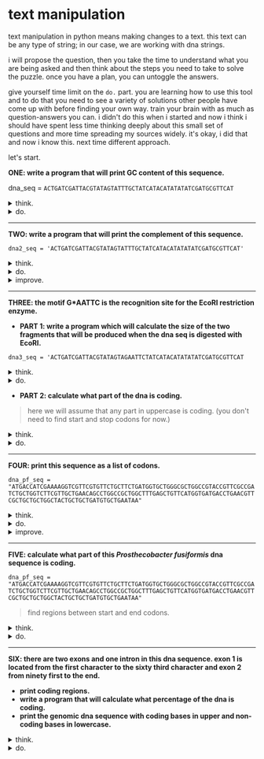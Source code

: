 # text manipulation

text manipulation in python means making changes to a text. this text can be any type of string; in our case, we are working with dna strings.

i will propose the question, then you take the time to understand what you are being asked and then think about the steps you need to take to solve the puzzle. once you have a plan, you can untoggle the answers. 

give yourself time limit on the `do.` part. you are learning how to use this tool and to do that you need to see a variety of solutions other people have come up with before finding your own way. train your brain with as much as question-answers you can. i didn't do this when i started and now i think i should have spent less time thinking deeply about this small set of questions and more time spreading my sources widely. it's okay, i did that and now i know this. next time different approach.

let's start.

**ONE: write a program that will print GC content of this sequence.**

dna_seq = `ACTGATCGATTACGTATAGTATTTGCTATCATACATATATATCGATGCGTTCAT`

<details>
  <summary>think.</summary>
  <ul>
    <li>count how many times G appears.</li>
    <li>count how many times C appears.</li>
    <li>sum them up.</li>
    <li>divide to the whole length.</li>
  </ul>
</details>

<details>
  <summary>do.</summary>

  <pre><code class="language-python">
dna_seq = 'ACTGATCGATTACGTATAGTATTTGCTATCATACATATATATCGATGCGTTCAT'
G_content = dna_seq.count('G')
C_content = dna_seq.count('C')
    
content_GC = G_content + C_content

ratio = content_GC / len(dna_seq)
print(ratio * 100)
  </code></pre>

</details>

---

**TWO: write a program that will print the complement of this sequence.**

`dna2_seq = 'ACTGATCGATTACGTATAGTATTTGCTATCATACATATATATCGATGCGTTCAT'`

<details>
  <summary>think.</summary>
  <ul>
    <li>go through the string and change a to t and save the new string in a variable. > this won't work because it will be rewritten every time.</li>
    <li>it should do it in one go. start from the beginning, change a to t and t to a, g to c and c to g.</li>
    <li>or you can avoid re-write by storing altered character in a new string and adding up to it.</li>
  </ul>
</details>

<details>
  <summary>do.</summary>

  <pre><code class="language-python">
replace_A = dna2_seq.replace('A', 't')
replace_T = replace_A.replace('T', 'a')
replace_G = replace_T.replace('G', 'c')
replace_C = replace_G.replace('C', 'g')

print(replace_C.upper())
  </code></pre>

</details>

<details>
  <summary>improve.</summary>
  <pre><code class="language-python">
dna2_seq = 'ACTGATCGATTACGTATAGTATTTGCTATCATACATATATATCGATGCGTTCAT'
equivalence_dict = {
    'A':'T',
    'T':'A',
    'C':'G',
    'G':'C',
}
    
complementary_dna = []

for base in dna2_seq:
    replace = equivalence_dict[base]
    # now prevent re-write by writing every replaced character to a new string.
    complementary_dna.append(replace)
    
string = ''
print(string.join(complementary_dna))
  </code></pre>
</details>

---

**THREE: the motif G*AATTC is the recognition site for the EcoRI restriction enzyme.**

- **PART 1: write a program which will calculate the size of the two fragments that will be produced when the dna seq is digested with EcoRI.**
  
`dna3_seq = 'ACTGATCGATTACGTATAGTAGAATTCTATCATACATATATATCGATGCGTTCAT`

<details>
  <summary>think.</summary>
  <ul>
    <li>find motif position(index).</li>
    <li>simulate the cut.</li>
    <li>calculate len of right and left</li>
  </ul>
</details>

<details>
  <summary>do.</summary>
  <pre><code class="language-python">
dna3_seq = 'ACTGATCGATTACGTATAGTAGAATTCTATCATACATATATATCGATGCGTTCAT'
    
cut_index = dna3_seq.find('GAATTC')

# find will find the exact substring & will return the index of the first occurrence.
# this is also the cut index.
print(cut_index)

fragment_1 = dna3_seq[:22]
fragment_2 = dna3_seq[22:]

print(fragment_1)
print(len(fragment_1))
print(fragment_2)
print(len(fragment_2))
  </code></pre>
</details>

- **PART 2: calculate what part of the dna is coding.**
> here we will assume that any part in uppercase is coding. (you don't need to find start and stop codons for now.)

<details>
  <summary>think.</summary>
  <ul>
    <li>we have two fragments after the cut. all uppercase.</li>
  </ul>
</details>

<details>
  <summary>do.</summary>
  <pre><code class="language-python">
dna3_seq = 'ACTGATCGATTACGTATAGTAGAATTCTATCATACATATATATCGATGCGTTCAT'
    
cut = dna3_seq.find('GAATTC')

frag_1 = dna3_seq[:cut+1]
frag_2 = dna3_seq[cut+1:]

print(len(frag_1))
print(len(frag_2))
  </code></pre>
</details>

---

**FOUR: print this sequence as a list of codons.**

`dna_pf_seq = "ATGACCATCGAAAAGGTCGTTCGTGTTCTGCTTCTGATGGTGCTGGGCGCTGGCCGTACCGTTCGCCGATCTGCTGGTCTTCGTTGCTGAACAGCCTGGCCGCTGGCTTTGAGCTGTTCATGGTGATGACCTGAACGTTCGCTGCTGCTGGCTACTGCTGCTGATGTGCTGAATAA"`

<details>
  <summary>think.</summary>
  <ul>
    <li>go through the sequence and read it by three characters.</li>
  </ul>
</details>

<details>
  <summary>do.</summary>
  <pre><code class="language-python">
for index in range(0, len(dna_pf_seq), 3):
    codon = dna_pf_seq[index:index+3]
    print(codon)
  </code></pre>
</details>

<details>
  <summary>improve.</summary>
  <pre><code class="language-python">
for index in range(0, len(dna_pf_seq), 3):
    codon = dna_pf_seq[index:index+3]
    if len(codon) == 3:
        print(codon)
  </code></pre>
</details>

---

**FIVE: calculate what part of this _Prosthecobacter fusiformis_ dna sequence is coding.**

`dna_pf_seq = "ATGACCATCGAAAAGGTCGTTCGTGTTCTGCTTCTGATGGTGCTGGGCGCTGGCCGTACCGTTCGCCGATCTGCTGGTCTTCGTTGCTGAACAGCCTGGCCGCTGGCTTTGAGCTGTTCATGGTGATGACCTGAACGTTCGCTGCTGCTGGCTACTGCTGCTGATGTGCTGAATAA"`

> find regions between start and end codons.

<details>
  <summary>think.</summary>
  <ul>
    <li>go through the dna, read in three base format, find start codon and then stop codon, print it,</li>
    <li>before that, what is codon? DEFINE `codon` for the program.</li>
    <li>move to the next start codon and end codon, print the index and fragment it.</li>
  </ul>
</details>

<details>
  <summary>do.</summary>
  <pre><code class="language-python">
dna_pf_seq = "ATGACCATCGAAAAGGTCGTTCGTGTTCTGCTTCTGATGGTGCTGGGCGCTGGCCGTACCGTTCGCCGATCTGCTGGTCTTCGTTGCTGAACAGCCTGGCCGCTGGCTTTGAGCTGTTCATGGTGATGACCTGAACGTTCGCTGCTGCTGGCTACTGCTGCTGATGTGCTGAATAA"
start = 'ATG'
end = ['TAG','TGA','TAA']
    
for index in range(0, len(dna_pf_seq), 3):
    codon = dna_pf_seq[index:index+3]
    if codon == start:
        print(f'there is a start codon in {index} position')
        
for index in range(0, len(dna_pf_seq), 3):
    codon = dna_pf_seq[index:index+3]
    for item in end:
        if codon == item:
            print(f'there is a stop codon in {index}')
#the second ATG is just methionone inside the protein. the first one is our start codon.
            
print(dna_pf_seq[0:90])
# there is no tRNA for stop codons so we should actually print zero to 86 (which we need to +1 for the end of slicing).
print(dna_pf_seq[0:87])
  </code></pre>
</details>

---

**SIX: there are two exons and one intron in this dna sequence. exon 1 is located from the first character to the sixty third character and exon 2 from ninety first to the end.**

- **print coding regions.**
- **write a program that will calculate what percentage of the dna is coding.**
- **print the genomic dna sequence with coding bases in upper and non-coding bases in lowercase.**

<details>
  <summary>think.</summary>
  <ul>
    <li>i skipped thinking for this one because it is just getting the index right :D.</li>
  </ul>
</details>

<details>
  <summary>do.</summary>

  <pre><code class="language-python">
dna = 'ATCGATCGATCGATCGACTGACTAGTCATAGCTATGCATGTAGCTACTCGATCGATCGATCGATCGATCGATCGATCGATCGATCATGCTATCATCGATCGATATCGATGCATCGACTACTAT'

# two exons, one intron

# exon 1: first to the sixty third character
# exon 2: 91 to the end

#### write a program that will calculate what percentage of the dna is coding.
#### print the genomic dna sequence with coding bases in upper and non-coding bases in lowercase.

exon_1 = dna[0:63]
exon_2 = dna[90:]

#### print just the coding regions
print(exon_1)
print(exon_2)

#### write a program that will calculate what percentage of the dna is coding.
print((len(exon_1)+len(exon_2)) / len(dna) * 100)
# don't forget to put paranthesis for the adding up to be prioritize to division and multipication.

#### print the genomic dna sequence with coding bases in upper and non-coding bases in lowercase.
intron = dna[63:91]

print(exon_1.upper() + intron.lower() + exon_2.upper())
  </code></pre>

</details>




























